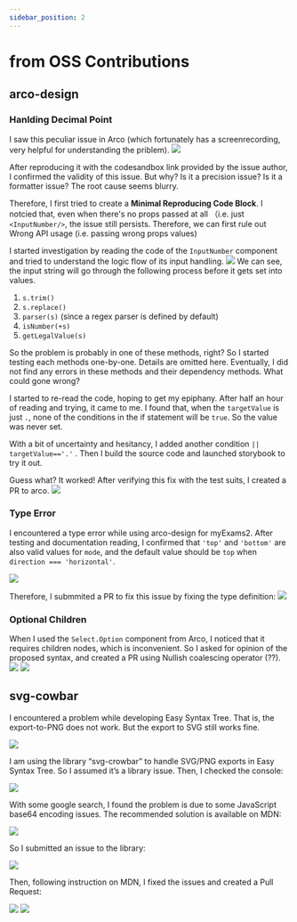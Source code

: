 ```yaml
---
sidebar_position: 2
---
```


# from OSS Contributions

## arco-design

### Hanlding Decimal Point
I saw this peculiar issue in Arco (which fortunately has a screenrecording, very helpful for understanding the priblem). 
![](https://i.imgur.com/rcBN1FR.png)

After reproducing it with the codesandbox link provided by the issue author, I confirmed the validity of this issue. But why?  Is it a precision issue? Is it a formatter issue? The root cause seems blurry. 

Therefore, I first tried to create a **Minimal Reproducing Code Block**. I notcied that, even when there's no props passed at all （i.e. just ` <InputNumber/>`, the issue still persists. Therefore, we can first rule out Wrong API usage (i.e. passing wrong props values)


I started investigation by reading the code of the `InputNumber` component and tried to understand the logic flow of its input handling.
![](https://i.imgur.com/dZc1hqX.png)
We can see, the input string will go through the following process before it gets set into values.

1. `s.trim()`
2. `s.replace()`
3. `parser(s)` (since a regex parser is defined by default)
4. `isNumber(+s)`
5. `getLegalValue(s)`

So the problem is probably in one of these methods, right? So I started testing each methods one-by-one. Details are omitted here. Eventually, I did not find any errors in these methods and their dependency methods. What could gone wrong?

I started to re-read the code, hoping to get my epiphany. After half an hour of reading and trying, it came to me. I found that, when the `targetValue` is just `.`, none of the conditions in the if statement will be `true`.  So the value was never set.

With a bit of uncertainty and hesitancy, I added another condition `|| targetValue=='.'` . Then I build the source code and launched storybook to try it out. 

Guess what? It worked! After verifying this fix with the test suits, I created a PR to arco.
![](https://i.imgur.com/LOUndqa.png)




### Type Error

I encountered a type error while using arco-design for myExams2. After testing and documentation reading, I confirmed that `'top'` and `'bottom'` are also valid values for `mode`, and the default value should be `top` when `direction === 'horizontal'`.

![](https://i.imgur.com/hGyNA1g.png)

Therefore, I submmited a PR to fix this issue by fixing the type definition:
![](https://i.imgur.com/A9lnQCz.png)

### Optional Children
When I used the `Select.Option` component from Arco, I noticed that it requires children nodes, which is inconvenient. So I asked for opinion of the proposed syntax, and created a PR using Nullish coalescing operator (??).
![](https://i.imgur.com/ReXqvHz.png)
![](https://i.imgur.com/ZZ8sxx3.png)




## svg-cowbar
I encountered a problem while developing Easy Syntax Tree. That is, the export-to-PNG does not work. But the export to SVG still works fine.

![](https://i.imgur.com/UKi6U9g.png)

I am using the library “svg-crowbar” to handle SVG/PNG exports in Easy Syntax Tree. So I assumed it’s a library issue. Then, I checked the console:

![](https://i.imgur.com/hcW9ACJ.png)

With some google search, I found the problem is due to some JavaScript base64 encoding issues. The recommended solution is available on MDN:

![](https://i.imgur.com/nYWpAfP.png)

So I submitted an issue to the library:

![](https://i.imgur.com/x3SCSkA.png)

Then, following instruction on MDN, I fixed the issues and created a Pull Request:

![](https://i.imgur.com/Reos4wy.png)
![](https://i.imgur.com/7TIU9Qv.png)
